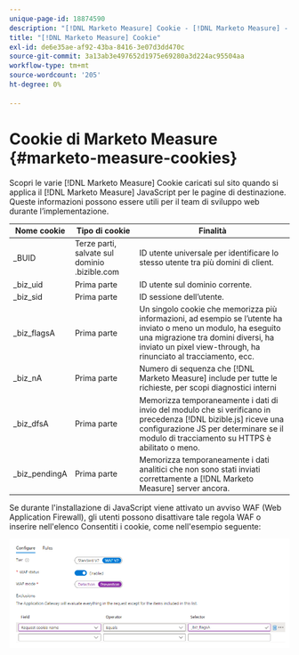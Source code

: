 ```yaml
---
unique-page-id: 18874590
description: "[!DNL Marketo Measure] Cookie - [!DNL Marketo Measure] - Documentazione del prodotto"
title: "[!DNL Marketo Measure] Cookie"
exl-id: de6e35ae-af92-43ba-8416-3e07d3dd470c
source-git-commit: 3a13ab3e497652d1975e69280a3d224ac95504aa
workflow-type: tm+mt
source-wordcount: '205'
ht-degree: 0%

---
```


# Cookie di Marketo Measure {#marketo-measure-cookies}

Scopri le varie [!DNL Marketo Measure] Cookie caricati sul sito quando si applica il [!DNL Marketo Measure] JavaScript per le pagine di destinazione. Queste informazioni possono essere utili per il team di sviluppo web durante l’implementazione.

| **Nome cookie** | **Tipo di cookie** | **Finalità** |
|---|---|---|
| _BUID | Terze parti, salvate sul dominio .bizible.com | ID utente universale per identificare lo stesso utente tra più domini di client. |
| _biz_uid | Prima parte | ID utente sul dominio corrente. |
| _biz_sid | Prima parte | ID sessione dell’utente. |
| _biz_flagsA | Prima parte | Un singolo cookie che memorizza più informazioni, ad esempio se l’utente ha inviato o meno un modulo, ha eseguito una migrazione tra domini diversi, ha inviato un pixel view-through, ha rinunciato al tracciamento, ecc. |
| _biz_nA | Prima parte | Numero di sequenza che [!DNL Marketo Measure] include per tutte le richieste, per scopi diagnostici interni |
| _biz_dfsA | Prima parte | Memorizza temporaneamente i dati di invio del modulo che si verificano in precedenza [!DNL bizible.js] riceve una configurazione JS per determinare se il modulo di tracciamento su HTTPS è abilitato o meno. |
| _biz_pendingA | Prima parte | Memorizza temporaneamente i dati analitici che non sono stati inviati correttamente a [!DNL Marketo Measure] server ancora. |

Se durante l&#39;installazione di JavaScript viene attivato un avviso WAF (Web Application Firewall), gli utenti possono disattivare tale regola WAF o inserire nell&#39;elenco Consentiti i cookie, come nell&#39;esempio seguente:

![](assets/marketo-measure-cookies-1.png)
